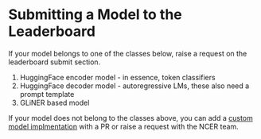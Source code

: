 # Submitting a Model to the Leaderboard

If your model belongs to one of the classes below, raise a request on the leaderboard submit section.
1. HuggingFace encoder model - in essence, token classifiers
2. HuggingFace decoder model - autoregressive LMs, these also need a prompt template
3. GLiNER based model

If your model does not belong to the classes above, you can add a [custom model implmentation] with a PR or raise a request with the NCER team.

[custom model implmentation]: docs/custom_model_implementation.md







